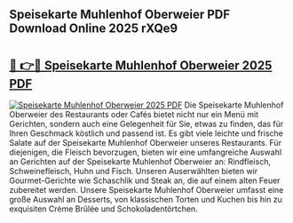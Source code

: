 ## Speisekarte Muhlenhof Oberweier PDF Download Online 2025 rXQe9

# <h2><a href="http://gc5yssu.nevu.top/?p=Speisekarte+Muhlenhof+Oberweier">🔗 👉🔴 Speisekarte Muhlenhof Oberweier 2025 PDF</a></h2>

[![Speisekarte Muhlenhof Oberweier 2025 PDF](https://i.imgur.com/dBaPXMq.png)](http://gc5yssu.nevu.top/?p=Speisekarte+Muhlenhof+Oberweier)
Die Speisekarte Muhlenhof Oberweier des Restaurants oder Cafés bietet nicht nur ein Menü mit Gerichten, sondern auch eine Gelegenheit für Sie, etwas zu finden, das für Ihren Geschmack köstlich und passend ist. Es gibt viele leichte und frische Salate auf der Speisekarte Muhlenhof Oberweier unseres Restaurants. Für diejenigen, die Fleisch bevorzugen, bieten wir eine umfangreiche Auswahl an Gerichten auf der Speisekarte Muhlenhof Oberweier an: Rindfleisch, Schweinefleisch, Huhn und Fisch. Unseren Auserwählten bieten wir Gourmet-Gerichte wie Schaschlik und Steak an, die auf einem alten Feuer zubereitet werden. Unsere Speisekarte Muhlenhof Oberweier umfasst eine große Auswahl an Desserts, von klassischen Torten und Kuchen bis hin zu exquisiten Crème Brûlée und Schokoladentörtchen.
